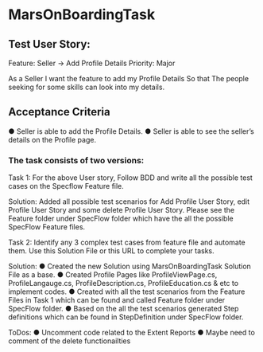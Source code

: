 # MarsOnBoardingTask

## Test User Story:

Feature:  Seller -> Add Profile Details
Priority: Major

As a Seller I want the feature to add my Profile Details So that The people seeking for some skills can look into my details. <br />

## Acceptance Criteria
●	Seller is able to add the Profile Details.
●	Seller is able to see the seller’s details on the Profile page. 

### The task consists of two versions:
Task 1: For the above User story, Follow BDD and write all the possible test cases on the Specflow Feature file. 

Solution: Added all possible test scenarios for Add Profile User Story, edit Profile User Story and some delete Profile User Story. Please see the Feature folder under SpecFlow folder which have the all the possible SpecFlow Feature files.

Task 2: Identify any 3 complex test cases from feature file and automate them. Use this Solution File or this URL to complete your tasks.

Solution:
● Created the new Solution using MarsOnBoardingTask Solution File as a base.
● Created Profile Pages like ProfileViewPage.cs, ProfileLangauge.cs, ProfileDescription.cs, ProfileEducation.cs & etc to implement codes.
● Created with all the test scenarios from the Feature Files in Task 1 which can be found and called Feature folder under SpecFlow folder.
● Based on the all the test scenarios generated Step definitions which can be found in StepDefinition under SpecFlow folder.

ToDos:
● Uncomment code related to the Extent Reports
● Maybe need to comment of the delete functionailties

